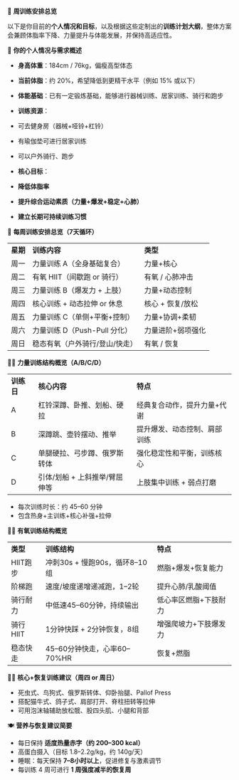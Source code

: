 📅 **周训练安排总览**

以下是你目前的**个人情况和目标**，以及根据这些定制出的**训练计划大纲**，整体方案会兼顾体脂率下降、力量提升与体能发展，并保持高适应性。

  

👤 **你的个人情况与需求概述**

- **身高体重**：184cm / 76kg，偏瘦高型体态
- **当前体脂**：约 20%，希望降低到更精干水平（例如 15% 或以下）
- **体能基础**：已有一定锻炼基础，能够进行器械训练、居家训练、骑行和跑步
- **训练资源**：

- 可去健身房（器械+哑铃+杠铃）
- 有瑜伽垫可进行居家训练
- 可以户外骑行、跑步

- **核心目标**：

- **降低体脂率**
- **提升综合运动素质（力量+爆发+稳定+心肺）**
- **建立长期可持续训练习惯**

  

📅 **每周训练安排总览（7天循环）**

|   |   |   |
|---|---|---|
|**星期**|**训练内容**|**类型**|
|周一|力量训练 A（全身基础复合）|力量+核心|
|周二|有氧 HIIT（间歇跑 or 骑行）|有氧 / 心肺冲击|
|周三|力量训练 B（爆发力 + 上肢）|力量+动态控制|
|周四|核心训练 + 动态拉伸 or 休息|核心 + 恢复/放松|
|周五|力量训练 C（单侧+平衡+控制）|力量+协调+柔韧|
|周六|力量训练 D（Push-Pull 分化）|力量进阶+弱项强化|
|周日|稳态有氧（户外骑行/登山/快走）|有氧 / 恢复|

🏋️‍♂️ **力量训练结构概览（A/B/C/D）**

|   |   |   |
|---|---|---|
|**训练日**|**核心内容**|**特点**|
|A|杠铃深蹲、卧推、划船、硬拉|经典复合动作，提升力量+代谢|
|B|深蹲跳、壶铃摆动、推举|提升爆发、动态控制、肩部训练|
|C|单腿硬拉、弓步蹲、俄罗斯转体|强化稳定性和平衡，训练核心|
|D|引体/划船 + 上斜推举/臂屈伸等|上肢集中训练 + 弱点打磨|

- 每次训练时长：约 45–60 分钟
- 包含热身+主训练+核心补强+拉伸

  

🏃‍♂️ **有氧训练结构概览**

|   |   |   |
|---|---|---|
|**类型**|**训练结构**|**特点**|
|HIIT跑步|冲刺30s + 慢跑90s，循环8–10组|燃脂+爆发+恢复能力|
|阶梯跑|速度/坡度递增递减跑，1–2轮|提升心肺/乳酸阈值|
|骑行耐力|中低速45–60分钟，持续输出|低心率区燃脂+下肢耐力|
|骑行HIIT|1分钟快踩 + 2分钟恢复，8组|增强爬坡力+下肢爆发力|
|稳态快走|45–60分钟快走，心率60–70%HR|恢复+燃脂|

🧘‍♂️ **核心+恢复训练建议（周四 or 周日）**

- 死虫式、鸟狗式、俄罗斯转体、仰卧抬腿、Pallof Press
- 搭配猫牛式、鸽子式、肩部打开、脊柱扭转等拉伸
- 可用泡沫轴辅助放松髋、股四头肌、小腿和背部

  

🍽️ **营养与恢复建议简要**

- 每日保持 **适度热量赤字（约 200–300 kcal）**
- 高蛋白摄入（目标 1.8–2.2g/kg，约 140g/天）
- 睡眠：每天保持 **7–8小时以上**，促进修复与激素调节
- 每训练 4 周可进行 **1 周强度减半的恢复周**